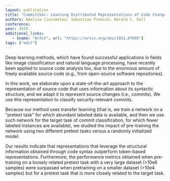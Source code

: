 ```yaml
---
layout: publication
title: "Commit2Vec: Learning Distributed Representations of Code Changes"
authors: Adelina Ciurumelea; Sebastian Proksch; Harald C. Gall
conference: 
year: 2019
additional_links:
   - {name: "ArXiV", url: "https://arxiv.org/abs/1911.07605"}
tags: ["edit"]
---
```

Deep learning methods, which have found successful applications in fields like image classification and natural language processing, have recently been applied to source code analysis too, due to the enormous amount of freely available source code (e.g., from open-source software repositories).

In this work, we elaborate upon a state-of-the-art approach to the representation of source code that uses information about its syntactic structure, and we adapt it to represent source changes (i.e., commits). We use this representation to classify security-relevant commits.

Because our method uses transfer learning (that is, we train a network on a "pretext task" for which abundant labeled data is available, and then we use such network for the target task of commit classification, for which fewer labeled instances are available), we studied the impact of pre-training the network using two different pretext tasks versus a randomly initialized model.

Our results indicate that representations that leverage the structural information obtained through code syntax outperform token-based representations. Furthermore, the performance metrics obtained when pre-training on a loosely related pretext task with a very large dataset (>10e6 samples) were surpassed when pretraining on a smaller dataset (>10e4 samples) but for a pretext task that is more closely related to the target task. 

